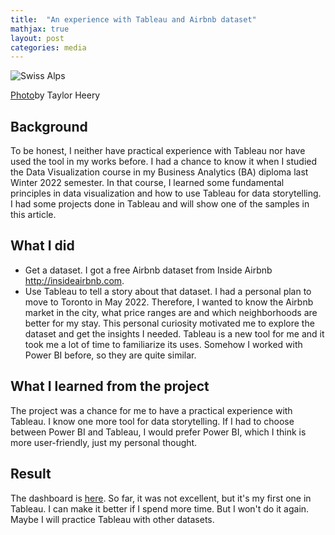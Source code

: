 ```yaml
---
title:  "An experience with Tableau and Airbnb dataset"
mathjax: true
layout: post
categories: media
---
```


![Swiss Alps](https://images.unsplash.com/photo-1614649024145-7f847b1c803f?ixlib=rb-1.2.1&ixid=MnwxMjA3fDB8MHxwaG90by1wYWdlfHx8fGVufDB8fHx8&auto=format&fit=crop&w=2274&q=80)

[Photo](https://unsplash.com/photos/8DlbPCxfGHA)by Taylor Heery

## Background  

To be honest, I neither have practical experience with Tableau nor have used the tool in my works before. I had a chance to know it when I studied the Data Visualization course in my Business Analytics (BA) diploma last Winter 2022 semester. In that course, I learned some fundamental principles in data visualization and how to use Tableau for data storytelling. I had some projects done in Tableau and will show one of the samples in this article.  

## What I did  

- Get a dataset. I got a free Airbnb dataset from Inside Airbnb http://insideairbnb.com.  
- Use Tableau to tell a story about that dataset. I had a personal plan to move to Toronto in May 2022. Therefore, I wanted to know the Airbnb market in the city, what price ranges are and which neighborhoods are better for my stay. This personal curiosity motivated me to explore the dataset and get the insights I needed. Tableau is a new tool for me and it took me a lot of time to familiarize its uses. Somehow I worked with Power BI before, so they are quite similar.  

## What I learned from the project  

The project was a chance for me to have a practical experience with Tableau. I know one more tool for data storytelling. If I had to choose between Power BI and Tableau, I would prefer Power BI, which I think is more user-friendly, just my personal thought.

## Result  

The dashboard is [here](https://public.tableau.com/app/profile/linh.tran3604/viz/AirbnbListinginToronto/storytoshare). So far, it was not excellent, but it's my first one in Tableau. I can make it better if I spend more time. But I won't do it again. Maybe I will practice Tableau with other datasets.

